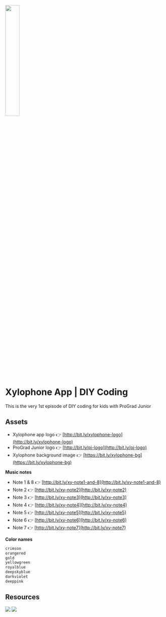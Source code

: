 <img src="https://i1.faceprep.in/ProGrad/progradjr-logo.png" height="30%" width="30%">

# Xylophone App | DIY Coding
This is the very 1st episode of DIY coding for kids with ProGrad Junior

## Assets
- Xylophone app logo 👉 [http://bit.ly/xylophone-logo](http://bit.ly/xylophone-logo)
- ProGrad Junior logo 👉 [http://bit.ly/pj-logo](http://bit.ly/pj-logo)
- Xylophone background image 👉 [https://bit.ly/xylophone-bg](https://bit.ly/xylophone-bg)

**Music notes**
- Note 1 & 8 👉 [http://bit.ly/xy-note1-and-8](http://bit.ly/xy-note1-and-8)
- Note 2 👉 [http://bit.ly/xy-note2](http://bit.ly/xy-note2)
- Note 3 👉 [http://bit.ly/xy-note3](http://bit.ly/xy-note3)
- Note 4 👉 [http://bit.ly/xy-note4](http://bit.ly/xy-note4)
- Note 5 👉 [http://bit.ly/xy-note5](http://bit.ly/xy-note5)
- Note 6 👉 [http://bit.ly/xy-note6](http://bit.ly/xy-note6)
- Note 7 👉 [http://bit.ly/xy-note7](http://bit.ly/xy-note7)

**Color names**
```markdown
crimson
orangered
gold
yellowgreen
royalblue
deepskyblue
darkviolet
deeppink
```

## Resources

<img src="https://i1.faceprep.in/ProGrad/margin-visual.png">
<img src="https://i1.faceprep.in/ProGrad/inline-vs-block-visual.png">
